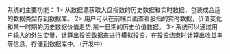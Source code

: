 系统的主要功能：
1>	从数据源获取大盘指数的历史数据和实时数据，包装成合适的数据类型存到数据库。
2>	用户可以在前端页面查看股指的实时数据，价值变化和某一时期的历史数据价值走势,某一日期的历史价值数据。
3>	系统可以通过用户输入的外生变量，计算出投资数据来进行模拟投资，在投资结束时计算出收益率等信息，存储到数据库中。（开发中）


